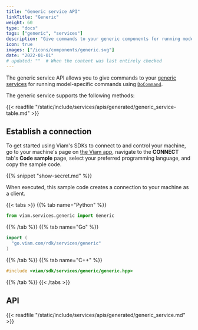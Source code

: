 ```yaml
---
title: "Generic service API"
linkTitle: "Generic"
weight: 60
type: "docs"
tags: ["generic", "services"]
description: "Give commands to your generic components for running model-specific commands using DoCommand."
icon: true
images: ["/icons/components/generic.svg"]
date: "2022-01-01"
# updated: ""  # When the content was last entirely checked
---
```


The generic service API allows you to give commands to your [generic services](/services/generic/) for running model-specific commands using [`DoCommand`](/appendix/apis/services/generic/#docommand).

The generic service supports the following methods:

{{< readfile "/static/include/services/apis/generated/generic_service-table.md" >}}

## Establish a connection

To get started using Viam's SDKs to connect to and control your machine, go to your machine's page on [the Viam app](https://app.viam.com), navigate to the **CONNECT** tab's **Code sample** page, select your preferred programming language, and copy the sample code.

{{% snippet "show-secret.md" %}}

When executed, this sample code creates a connection to your machine as a client.

{{< tabs >}}
{{% tab name="Python" %}}

```python
from viam.services.generic import Generic
```

{{% /tab %}}
{{% tab name="Go" %}}

```go
import (
  "go.viam.com/rdk/services/generic"
)
```

{{% /tab %}}
{{% tab name="C++" %}}

```cpp
#include <viam/sdk/services/generic/generic.hpp>
```

{{% /tab %}}
{{< /tabs >}}

## API

{{< readfile "/static/include/services/apis/generated/generic_service.md" >}}
